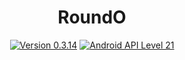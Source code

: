 <h1 align=center>RoundO</h1>
<p align=center>
    <a href="./CHANGELOG.md"><img alt="Version 0.3.14" src="https://img.shields.io/badge/version-0.3.14-red.svg"/></a>
    <a href="https://www.android.com/versions/lollipop-5-0/"><img alt="Android API Level 21" src="https://img.shields.io/badge/Android_API_Level-21-A4C639.svg"/></a>
</p>
